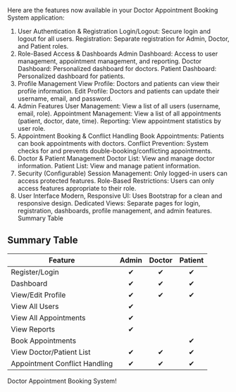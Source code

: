 Here are the features now available in your Doctor Appointment Booking System application:
1. User Authentication & Registration
Login/Logout: Secure login and logout for all users.
Registration: Separate registration for Admin, Doctor, and Patient roles.
2. Role-Based Access & Dashboards
Admin Dashboard:
Access to user management, appointment management, and reporting.
Doctor Dashboard:
Personalized dashboard for doctors.
Patient Dashboard:
Personalized dashboard for patients.
3. Profile Management
View Profile:
Doctors and patients can view their profile information.
Edit Profile:
Doctors and patients can update their username, email, and password.
4. Admin Features
User Management:
View a list of all users (username, email, role).
Appointment Management:
View a list of all appointments (patient, doctor, date, time).
Reporting:
View appointment statistics by user role.
5. Appointment Booking & Conflict Handling
Book Appointments:
Patients can book appointments with doctors.
Conflict Prevention:
System checks for and prevents double-booking/conflicting appointments.
6. Doctor & Patient Management
Doctor List:
View and manage doctor information.
Patient List:
View and manage patient information.
7. Security (Configurable)
Session Management:
Only logged-in users can access protected features.
Role-Based Restrictions:
Users can only access features appropriate to their role.
8. User Interface
Modern, Responsive UI:
Uses Bootstrap for a clean and responsive design.
Dedicated Views:
Separate pages for login, registration, dashboards, profile management, and admin features.
Summary Table
## Summary Table

| Feature                        | Admin | Doctor | Patient |
|-------------------------------|:-----:|:------:|:-------:|
| Register/Login                | ✔     | ✔      | ✔       |
| Dashboard                     | ✔     | ✔      | ✔       |
| View/Edit Profile             | ✔     | ✔      | ✔       |
| View All Users                | ✔     |        |         |
| View All Appointments         | ✔     |        |         |
| View Reports                  | ✔     |        |         |
| Book Appointments             |       |        | ✔       |
| View Doctor/Patient List      | ✔     | ✔      | ✔       |
| Appointment Conflict Handling | ✔     | ✔      | ✔       |

  Doctor Appointment Booking System!
